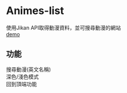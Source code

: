 # Animes-list

使用Jikan API取得動漫資料，並可搜尋動漫的網站  
<a href="https://roryhong.github.io/Animes-list/" target="_blank" rel="noreferrer noopenner">demo</a>  

## 功能
搜尋動漫(英文名稱)  
深色/淺色模式  
回到頂端功能  
